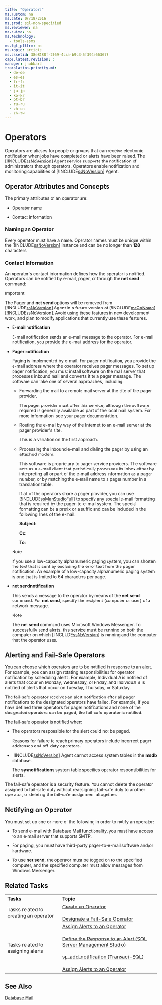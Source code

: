 ```yaml
---
title: "Operators"
ms.custom: na
ms.date: 07/18/2016
ms.prod: sql-non-specified
ms.reviewer: na
ms.suite: na
ms.technology: 
  - tools-ssms
ms.tgt_pltfrm: na
ms.topic: article
ms.assetid: 38e8488f-2669-4cea-b9c3-5f394a663678
caps.latest.revision: 5
manager: jhubbard
translation.priority.mt: 
  - de-de
  - es-es
  - fr-fr
  - it-it
  - ja-jp
  - ko-kr
  - pt-br
  - ru-ru
  - zh-cn
  - zh-tw
---
```

# Operators
Operators are aliases for people or groups that can receive electronic notification when jobs have completed or alerts have been raised. The [!INCLUDE[ssNoVersion](../content/includes/ssNoVersion_md.md)] Agent service supports the notification of administrators through operators. Operators enable notification and monitoring capabilities of [!INCLUDE[ssNoVersion](../content/includes/ssNoVersion_md.md)] Agent.  
  
## Operator Attributes and Concepts  
The primary attributes of an operator are:  
  
-   Operator name  
  
-   Contact information  
  
### Naming an Operator  
Every operator must have a name. Operator names must be unique within the [!INCLUDE[ssNoVersion](../content/includes/ssNoVersion_md.md)] instance and can be no longer than **128** characters.  
  
### Contact Information  
An operator's contact information defines how the operator is notified. Operators can be notified by e-mail, pager, or through the **net send** command:  
  
> [!IMPORTANT]  
> The Pager and **net send** options will be removed from [!INCLUDE[ssNoVersion](../content/includes/ssNoVersion_md.md)] Agent in a future version of [!INCLUDE[msCoName](../content/includes/msCoName_md.md)][!INCLUDE[ssNoVersion](../content/includes/ssNoVersion_md.md)]. Avoid using these features in new development work, and plan to modify applications that currently use these features.  
  
-   **E-mail notification**  
  
    E-mail notification sends an e-mail message to the operator. For e-mail notification, you provide the e-mail address for the operator.  
  
-   **Pager notification**  
  
    Paging is implemented by e-mail. For pager notification, you provide the e-mail address where the operator receives pager messages. To set up pager notification, you must install software on the mail server that processes inbound mail and converts it to a pager message. The software can take one of several approaches, including:  
  
    -   Forwarding the mail to a remote mail server at the site of the pager provider.  
  
        The pager provider must offer this service, although the software required is generally available as part of the local mail system. For more information, see your pager documentation.  
  
    -   Routing the e-mail by way of the Internet to an e-mail server at the pager provider's site.  
  
        This is a variation on the first approach.  
  
    -   Processing the inbound e-mail and dialing the pager by using an attached modem.  
  
        This software is proprietary to pager service providers. The software acts as a e-mail client that periodically processes its inbox either by interpreting all or part of the e-mail address information as a pager number, or by matching the e-mail name to a pager number in a translation table.  
  
        If all of the operators share a pager provider, you can use [!INCLUDE[ssManStudioFull](../content/includes/ssManStudioFull_md.md)] to specify any special e-mail formatting that is required by the pager-to-e-mail system. The special formatting can be a prefix or a suffix and can be included in the following lines of the e-mail:  
  
        **Subject:**  
  
        **Cc**:  
  
        **To**:  
  
    > [!NOTE]  
    > If you use a low-capacity alphanumeric paging system, you can shorten the text that is sent by excluding the error text from the pager notification. An example of a low-capacity alphanumeric paging system is one that is limited to 64 characters per page.  
  
-   **net sendnotification**  
  
    This sends a message to the operator by means of the **net send** command. For **net send**, specify the recipient (computer or user) of a network message.  
  
    > [!NOTE]  
    > The **net send** command uses Microsoft Windows Messenger. To successfully send alerts, this service must be running on both the computer on which [!INCLUDE[ssNoVersion](../content/includes/ssNoVersion_md.md)] is running and the computer that the operator uses.  
  
## Alerting and Fail-Safe Operators  
You can choose which operators are to be notified in response to an alert. For example, you can assign rotating responsibilities for operator notification by scheduling alerts. For example, Individual A is notified of alerts that occur on Monday, Wednesday, or Friday, and Individual B is notified of alerts that occur on Tuesday, Thursday, or Saturday.  
  
The fail-safe operator receives an alert notification after all pager notifications to the designated operators have failed. For example, if you have defined three operators for pager notifications and none of the designated operators can be paged, the fail-safe operator is notified.  
  
The fail-safe operator is notified when:  
  
-   The operators responsible for the alert could not be paged.  
  
    Reasons for failure to reach primary operators include incorrect pager addresses and off-duty operators.  
  
-   [!INCLUDE[ssNoVersion](../content/includes/ssNoVersion_md.md)] Agent cannot access system tables in the **msdb** database.  
  
    The **sysnotifications** system table specifies operator responsibilities for alerts.  
  
The fail-safe operator is a security feature. You cannot delete the operator assigned to fail-safe duty without reassigning fail-safe duty to another operator, or deleting the fail-safe assignment altogether.  
  
## Notifying an Operator  
You must set up one or more of the following in order to notify an operator:  
  
-   To send e-mail with Database Mail functionality, you must have access to an e-mail server that supports SMTP.  
  
-   For paging, you must have third-party pager-to-e-mail software and/or hardware.  
  
-   To use **net send**, the operator must be logged on to the specified computer, and the specified computer must allow messages from Windows Messenger.  
  
## Related Tasks  
  
|||  
|-|-|  
|**Tasks**|**Topic**|  
|Tasks related to creating an operator|[Create an Operator](../content/Create-an-Operator.md)<br /><br />[Designate a Fail-Safe Operator](../content/Designate-a-Fail-Safe-Operator.md)|  
|Tasks related to assigning alerts|[Assign Alerts to an Operator](../content/Assign-Alerts-to-an-Operator.md)<br /><br />[Define the Response to an Alert &#40;SQL Server Management Studio&#41;](../content/Define-the-Response-to-an-Alert--SQL-Server-Management-Studio-.md)<br /><br />[sp_add_notification (Transact-SQL)](assetId:///0525e0a2-ed0b-4e69-8a4c-a9e3e3622fbd)<br /><br />[Assign Alerts to an Operator](../content/Assign-Alerts-to-an-Operator.md)|  
  
## See Also  
[Database Mail](assetId:///9e4563dd-4799-4b32-a78a-048ea44a44c1)  
  
